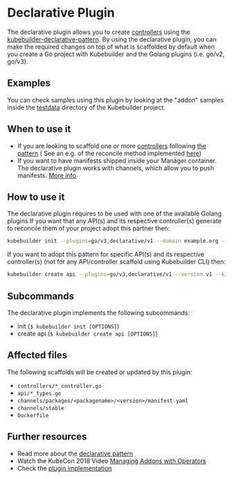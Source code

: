 # Declarative Plugin

The declarative plugin allows you to create [controllers][controller-runtime] using the [kubebuilder-declarative-pattern][kubebuilder-declarative-pattern]. 
By using the declarative plugin, you can make the required changes on top of what is scaffolded by default when you create a Go project with Kubebuilder and the Golang plugins (i.e. go/v2, go/v3). 

<aside class="note">
<h1>Examples</h1>

You can check samples using this plugin by looking at the "addon" samples inside the [testdata][testdata] directory of the Kubebuilder project.

</aside> 


## When to use it

- If you are looking to scaffold one or more [controllers][controller-runtime] following [the pattern][kubebuilder-declarative-pattern] ( See an e.g. of the reconcile method implemented [here][addon-v3-controller]) 
- If you want to have manifests shipped inside your Manager container. The declarative plugin works with channels, which allow you to push manifests. [More info][addon-channels-info]

## How to use it

The declarative plugin requires to be used with one of the available Golang plugins
If you want that any API(s) and its respective controller(s) generate to reconcile them of your project adopt this partner then:  

```sh
kubebuilder init --plugins=go/v3,declarative/v1 --domain example.org --repo example.org/guestbook-operator
```

If you want to adopt this pattern for specific API(s) and its respective controller(s) (not for any API/controller scaffold using Kubebuilder CLI) then:  

```sh
kubebuilder create api --plugins=go/v3,declarative/v1 --version v1 --kind Guestbook
```

## Subcommands

The declarative plugin implements the following subcommands:

* init (`$ kubebuilder init [OPTIONS]`)
* create api (`$ kubebuilder create api [OPTIONS]`)

## Affected files

The following scaffolds will be created or updated by this plugin:

* `controllers/*_controller.go`
* `api/*_types.go`
* `channels/packages/<packagename>/<version>/manifest.yaml`
* `channels/stable`
* `Dockerfile`

## Further resources

* Read more about the [declarative pattern][kubebuilder-declarative-pattern]
* Watch the KubeCon 2018 Video [Managing Addons with Operators][kubecon-video]
* Check the [plugin implementation][plugin-implementation]

[dockerfile-addon]: https://github.com/kubernetes-sigs/kubebuilder/blob/master/testdata/project-v3-addon/Dockerfile#L16-L19
[addon-channels-info]: https://github.com/kubernetes-sigs/kubebuilder-declarative-pattern/blob/master/docs/addon/walkthrough/README.md#adding-a-manifest
[controller-runtime]: https://github.com/kubernetes-sigs/controller-runtime
[kubebuilder-declarative-pattern]: https://github.com/kubernetes-sigs/kubebuilder-declarative-pattern
[testdata]: https://github.com/kubernetes-sigs/kubebuilder/tree/master/testdata/
[kubecon-video]: https://www.youtube.com/watch?v=LPejvfBR5_w
[plugin-implementation]: https://github.com/kubernetes-sigs/kubebuilder/tree/master/pkg/plugins/golang/declarative
[addon-v3-controller]: https://github.com/kubernetes-sigs/kubebuilder/tree/master/testdata/project-v3-addon